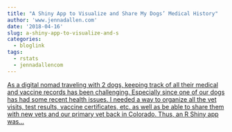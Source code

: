 ```yaml
---
title: "A Shiny App to Visualize and Share My Dogs’ Medical History"
author: 'www.jennadallen.com'
date: '2018-04-16'
slug: a-shiny-app-to-visualize-and-s
categories:
  - bloglink
tags:
  - rstats
  - jennadallencom
---
```


[As a digital nomad traveling with 2 dogs, keeping track of all their medical and vaccine records has been challenging. Especially since one of our dogs has had some recent health issues. I needed a way to organize all the vet visits, test results, vaccine certificates, etc. as well as be able to share them with new vets and our primary vet back in Colorado. Thus, an R Shiny app was...<click to read more>](https://www.jennadallen.com/post/a-shiny-app-to-visualize-and-share-my-dogs-medical-history/)

